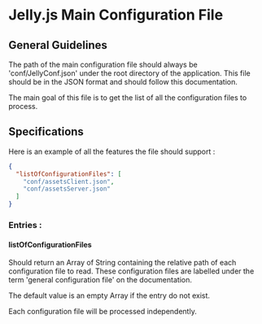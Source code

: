 # Jelly.js Main Configuration File

## General Guidelines

The path of the main configuration file should always be 'conf/JellyConf.json' under the root directory of the application.
This file should be in the JSON format and should follow this documentation.

The main goal of this file is to get the list of all the configuration files to process.

## Specifications

Here is an example of all the features the file should support :

```json
{
  "listOfConfigurationFiles": [
    "conf/assetsClient.json",
    "conf/assetsServer.json"
  ]
}
```

### Entries :

#### listOfConfigurationFiles
Should return an Array of String containing the relative path of each configuration file to read.
These configuration files are labelled under the term 'general configuration file' on the documentation.

The default value is an empty Array if the entry do not exist. 

Each configuration file will be processed independently.